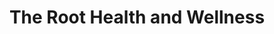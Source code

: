 ---
title: "The Root Health and Wellness"
url: /oneonta/the-root-health-and-wellness/
shop: health food
---